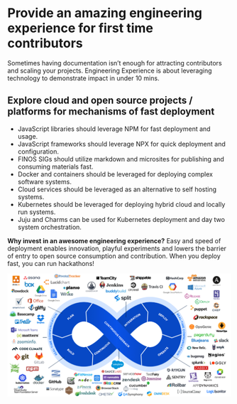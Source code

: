 # Provide an amazing engineering experience for first time contributors

Sometimes having documentation isn’t enough for attracting contributors and scaling your projects. Engineering Experience is about leveraging technology to demonstrate impact in under 10 mins.

## Explore cloud and open source projects / platforms for mechanisms of fast deployment

- JavaScript libraries should leverage NPM for fast deployment and usage.
- JavaScript frameworks should leverage NPX for quick deployment and configuration.
- FINOS SIGs should utilize markdown and microsites for publishing and consuming materials fast.
- Docker and containers should be leveraged for deploying complex software systems.
- Cloud services should be leveraged as an alternative to self hosting systems.
- Kubernetes should be leveraged for deploying hybrid cloud and locally run systems.
- Juju and Charms can be used for Kubernetes deployment and day two system orchestration.

**Why invest in an awesome engineering experience?**
Easy and speed of deployment enables innovation, playful experiments and lowers the barrier of entry to open source consumption and contribution. When you deploy fast, you can run hackathons!

<img src="assets/devops.png?raw=true">
